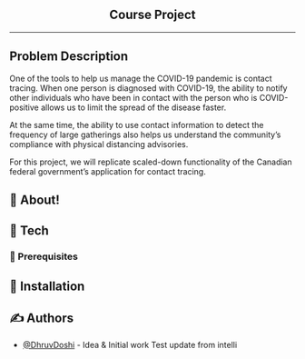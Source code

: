<h2 align="center">Course Project</h2>

---

## Problem Description <a name = "description"></a>

One of the tools to help us manage the COVID-19 pandemic is contact tracing. When one person is
diagnosed with COVID-19, the ability to notify other individuals who have been in contact with the person who is COVID-positive allows us to limit the spread of the disease faster.

At the same time, the ability to use contact information to detect the frequency of large gatherings also helps us understand the community’s compliance with physical distancing advisories.

For this project, we will replicate scaled-down functionality of the Canadian federal government’s
application for contact tracing.


## 🧐 About! <a name = "about"></a>

## 🏁 Tech <a name = "tech"></a>

### 🔧 Prerequisites

## 🚀 Installation

## ✍️ Authors <a name = "authors"></a>

- [@DhruvDoshi](https://github.com/DhruvDoshi) - Idea & Initial work
Test update from intelli

